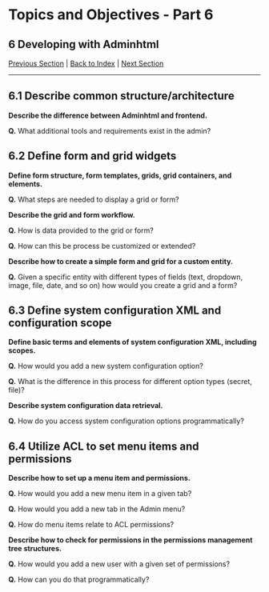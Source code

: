 # Topics and Objectives - Part 6

## **6** Developing with Adminhtml

[Previous Section](./5.md) | [Back to Index](./) | [Next Section](./7.md)

------


## **6.1** Describe common structure/architecture

**Describe the difference between Adminhtml and frontend.** 

**Q.** What additional tools and requirements exist in the admin?


## **6.2** Define form and grid widgets

**Define form structure, form templates, grids, grid containers, and elements.** 

**Q.** What steps are needed to display a grid or form?

**Describe the grid and form workflow.** 

**Q.** How is data provided to the grid or form?

**Q.** How can this be process be customized or extended?

**Describe how to create a simple form and grid for a custom entity.** 

**Q.** Given a specific entity with different types of fields \(text, dropdown, image, file, date, and so on\) how would you create a grid and a form?


## **6.3** Define system configuration XML and configuration scope

**Define basic terms and elements of system configuration XML, including scopes.** 

**Q.** How would you add a new system configuration option?

**Q.** What is the difference in this process for different option types (secret, file)?

**Describe system configuration data retrieval.** 

**Q.** How do you access system configuration options programmatically?


## **6.4** Utilize ACL to set menu items and permissions

**Describe how to set up a menu item and permissions.** 

**Q.** How would you add a new menu item in a given tab?

**Q.** How would you add a new tab in the Admin menu?

**Q.** How do menu items relate to ACL permissions?

**Describe how to check for permissions in the permissions management tree structures.** 

**Q.** How would you add a new user with a given set of permissions?

**Q.** How can you do that programmatically?


